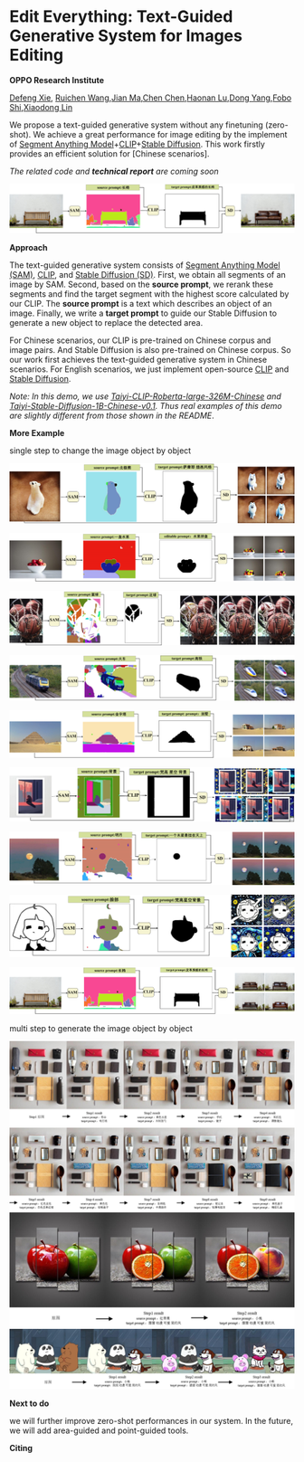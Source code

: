# Edit Everything: Text-Guided Generative System for Images Editing
**OPPO Research Institute**

[Defeng Xie](xiedefeng@oppo.com), [Ruichen Wang](wangruichen@oppo.com),[Jian Ma](majian2@oppo.com),[Chen Chen](chenchen4@oppo.com),[Haonan Lu](luhaonan@oppo.com),[Dong Yang](dongyang3-c@my.cityu.edu.hk),[Fobo Shi](foboshi99@gmail.com),[Xiaodong Lin](lin@business.rutgers.edu)   


We propose a text-guided generative system without any finetuning (zero-shot). We achieve a great performance for image editing by the implement of [Segment Anything Model](https://github.com/facebookresearch/segment-anything)+[CLIP](https://github.com/openai/CLIP)+[Stable Diffusion](https://github.com/Stability-AI/stablediffusion). This work firstly provides an efficient solution for [Chinese scenarios]. 

*The related code and **technical report** are coming soon*

![](./Image/first.png)

**Approach**

The text-guided generative system consists of [Segment Anything Model (SAM)](https://github.com/facebookresearch/segment-anything), [CLIP](https://github.com/openai/CLIP), and [Stable Diffusion (SD)](https://github.com/Stability-AI/stablediffusion). First, we obtain all segments of an image by SAM. Second, based on the **source prompt**,  we rerank these segments and find the target segment with the highest score calculated by our CLIP. The **source prompt** is a text which describes an object of an image. Finally, we write a **target prompt** to guide our Stable Diffusion to generate a new object to replace the detected area. 

For Chinese scenarios, our CLIP is pre-trained on Chinese corpus and image pairs. And Stable Diffusion is also pre-trained on Chinese corpus. So our work first achieves the text-guided generative system in Chinese scenarios. For English scenarios, we just implement open-source [CLIP](https://github.com/openai/CLIP) and [Stable Diffusion](https://github.com/Stability-AI/stablediffusion).

*Note:  In this demo, we use [Taiyi-CLIP-Roberta-large-326M-Chinese](Taiyi-CLIP-Roberta-large-326M-Chinese) and  [Taiyi-Stable-Diffusion-1B-Chinese-v0.1](https://huggingface.co/IDEA-CCNL/Taiyi-Stable-Diffusion-1B-Chinese-v0.1). Thus real examples of this demo are slightly different from those shown in the README*.




**More Example**

single step to change the image object by object

![](Image/图片5.png "Example 1")

![](./Image/图片6.png "Example 2")

![](./Image/图片9.png "Example 3")

![](./Image/图片2.png "Example 4")

![](./Image/图片3.png "Example 5")

![](Image/图片4.png "Example 6")

![](Image/图片7.png "Example 7")

![](Image/图片8.png "Example 8")

![](Image/图片1.png "Example 9")



multi step to generate the image object by object

![](Image/连续3.png "Multi step generation Example 1")
![](Image/连续2.png "Multi step generation Example 2")
![](Image/连续1.png "Multi step generation Example 3")






**Next to do**

we will further improve zero-shot performances in our system. In the future, we will add area-guided and point-guided tools.

**Citing**
```

```
